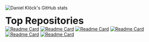 ![Daniel Klöck's GitHub stats](https://github-readme-stats.vercel.app/api?username=dkk\&hide_rank=true)



<b style="font-size:30px">Top Repositories</b> <br />
[![Readme Card](https://github-readme-stats.vercel.app/api/pin/?username=dkk&repo=WrappingHStack)](https://github.com/dkk/WrappingHStack)
[![Readme Card](https://github-readme-stats.vercel.app/api/pin/?username=dkk&repo=ScrollViewIfNeeded)](https://github.com/dkk/ScrollViewIfNeeded)
[![Readme Card](https://github-readme-stats.vercel.app/api/pin/?username=dkk&repo=StarRating)](https://github.com/dkk/StarRating)
[![Readme Card](https://github-readme-stats.vercel.app/api/pin/?username=dkk&repo=DivingCheatSheets)](https://github.com/dkk/DivingCheatSheets)
[![Readme Card](https://github-readme-stats.vercel.app/api/pin/?username=dkk&repo=DCGAN256)](https://github.com/dkk/DCGAN256)
[![Readme Card](https://github-readme-stats.vercel.app/api/pin/?username=dkk&repo=Hand-Drawn-Barcode)](https://github.com/dkk/Hand-Drawn-Barcode)
